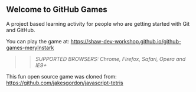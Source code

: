 ## Welcome to GitHub Games

A project based learning activity for people who are getting started with Git and GitHub.

You can play the game at: https://shaw-dev-workshop.github.io/github-games-merylnstark

>> _*SUPPORTED BROWSERS*: Chrome, Firefox, Safari, Opera and IE9+_

This fun open source game was cloned from: https://github.com/jakesgordon/javascript-tetris
